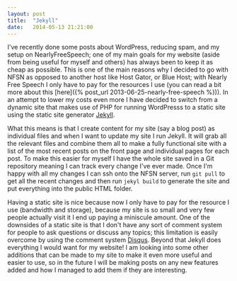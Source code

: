 ```yaml
---
layout: post
title:  "Jekyll"
date:   2014-05-13 21:21:00
---
```


I've recently done some posts about WordPress, reducing spam, and my setup on NearlyFreeSpeech; one of my main goals for my website (aside from being useful for myself and others) has always been to keep it as cheap as possible. This is one of the main reasons why I decided to go with NFSN as opposed to another host like Host Gator, or Blue Host; with Nearly Free Speech I only have to pay for the resources I use (you can read a bit more about this [here]({% post_url 2013-06-25-nearly-free-speech %})). In an attempt to lower my costs even more I have decided to switch from a dynamic site that makes use of PHP for running WordPresss to a static site using the static site generator [Jekyll](http://jekyllrb.com/).

<!--more-->

What this means is that I create content for my site (say a blog post) as individual files and when I want to update my site I run Jekyll. It will grab all the relevant files and combine them all to make a fully functional site with a list of the most recent posts on the front page and individual pages for each post. To make this easier for myself I have the whole site saved in a Git repository meaning I can track every change I've ever made. Once I'm happy with all my changes I can ssh onto the NFSN server, run `git pull` to get all the recent changes and then run `jekyl build` to generate the site and put everything into the public HTML folder.

Having a static site is nice because now I only have to pay for the resource I use (bandwidth and storage), because my site is so small and very few people actually visit it I end up paying a miniscule amount. One of the downsides of a static site is that I don't have any sort of comment system for people to ask questions or discuss any topics; this limitation is easily overcome by using the comment system [Disqus](http://disqus.com/). Beyond that Jekyll does everything I would want for my website! I am looking into some other additions that can be made to my site to make it even more useful and easier to use, so in the future I will be making posts on any new features added and how I managed to add them if they are interesting.
